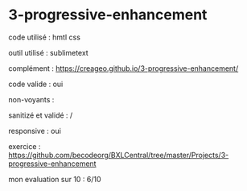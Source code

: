 # 3-progressive-enhancement

code utilisé : hmtl css

outil utilisé : sublimetext

complément : https://creageo.github.io/3-progressive-enhancement/

code valide : oui

non-voyants : 

sanitizé et validé : /

responsive : oui

exercice : https://github.com/becodeorg/BXLCentral/tree/master/Projects/3-progressive-enhancement

mon evaluation sur 10 : 6/10
